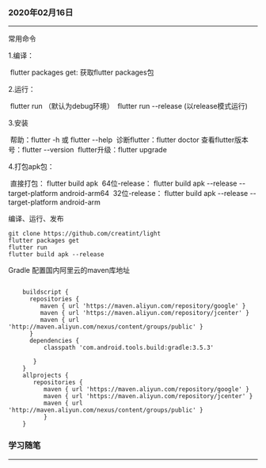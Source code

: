 

###  2020年02月16日
-----------------------------------------------------------------

常用命令

1.编译：

​		flutter packages get: 获取flutter packages包

2.运行：

​		flutter run （默认为debug环境）
​		flutter run --release (以release模式运行)

3.安装

​		帮助：flutter -h 或 flutter --help
​		诊断flutter：flutter doctor
​		查看flutter版本号：flutter --version
​		flutter升级：flutter upgrade

4.打包apk包：

​		直接打包： flutter build apk
​		64位-release： flutter build apk --release --target-platform android-arm64
​		32位-release： flutter build apk --release --target-platform android-arm



编译、运行、发布

```
git clone https://github.com/creatint/light
flutter packages get
flutter run
flutter build apk --release
```

Gradle 配置国内阿里云的maven库地址


```

    buildscript {  
      repositories {   
         maven { url 'https://maven.aliyun.com/repository/google' } 
         maven { url 'https://maven.aliyun.com/repository/jcenter' }  
         maven { url 'http://maven.aliyun.com/nexus/content/groups/public' } 
      }  
      dependencies {  
          classpath 'com.android.tools.build:gradle:3.5.3'              
   
       }
    }
    allprojects { 
       repositories {  
          maven { url 'https://maven.aliyun.com/repository/google' }  
          maven { url 'https://maven.aliyun.com/repository/jcenter' }  
          maven { url 'http://maven.aliyun.com/nexus/content/groups/public' }  
          }
    }

```





 ###  学习随笔
-----------------------------------------------------------------


